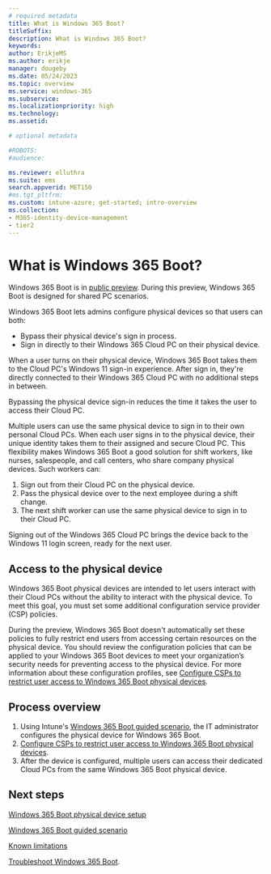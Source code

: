 ```yaml
---
# required metadata
title: What is Windows 365 Boot?
titleSuffix:
description: What is Windows 365 Boot?
keywords:
author: ErikjeMS  
ms.author: erikje
manager: dougeby
ms.date: 05/24/2023
ms.topic: overview
ms.service: windows-365
ms.subservice:
ms.localizationpriority: high
ms.technology:
ms.assetid: 

# optional metadata

#ROBOTS:
#audience:

ms.reviewer: elluthra
ms.suite: ems
search.appverid: MET150
#ms.tgt_pltfrm:
ms.custom: intune-azure; get-started; intro-overview
ms.collection:
- M365-identity-device-management
- tier2
---
```


# What is Windows 365 Boot?

Windows 365 Boot is in [public preview](public-preview.md). During this preview, Windows 365 Boot is designed for shared PC scenarios.

Windows 365 Boot lets admins configure physical devices so that users can both:

- Bypass their physical device's sign in process.
- Sign in directly to their Windows 365 Cloud PC on their physical device.

When a user turns on their physical device, Windows 365 Boot takes them to the Cloud PC's Windows 11 sign-in experience. After sign in, they're directly connected to their Windows 365 Cloud PC with no additional steps in between.

Bypassing the physical device sign-in reduces the time it takes the user to access their Cloud PC.

Multiple users can use the same physical device to sign in to their own personal Cloud PCs. When each user signs in to the physical device, their unique identity takes them to their assigned and secure Cloud PC. This flexibility makes Windows 365 Boot a good solution for shift workers, like nurses,  salespeople, and call centers, who share company physical devices. Such workers can:

1. Sign out from their Cloud PC on the physical device.
2. Pass the physical device over to the next employee during a shift change.
3. The next shift worker can use the same physical device to sign in to their Cloud PC.

Signing out of the Windows 365 Cloud PC brings the device back to the Windows 11 login screen, ready for the next user.

## Access to the physical device

Windows 365 Boot physical devices are intended to let users interact with their Cloud PCs without the ability to interact with the physical device. To meet this goal, you must set some additional configuration service provider (CSP) policies.

During the preview, Windows 365 Boot doesn't automatically set these policies to fully restrict end users from accessing certain resources on the physical device. You should review the  configuration policies that can be applied to your Windows 365 Boot devices to meet your organization’s security needs for preventing access to the physical device. For more information about these configuration profiles, see [Configure CSPs to restrict user access to Windows 365 Boot physical devices](windows-365-boot-restrict-physical-device-access.md).

## Process overview

1. Using Intune's [Windows 365 Boot guided scenario](windows-365-boot-guided-scenario.md), the IT administrator configures the physical device for Windows 365 Boot.
2. [Configure CSPs to restrict user access to Windows 365 Boot physical devices](windows-365-boot-restrict-physical-device-access.md).
3. After the device is configured, multiple users can access their dedicated Cloud PCs from the same Windows 365 Boot physical device.  

<!-- ########################## -->
## Next steps

[Windows 365 Boot physical device setup](windows-365-boot-device-setup.md)

[Windows 365 Boot guided scenario](windows-365-boot-guided-scenario.md)

[Known limitations](windows-365-boot-known-limitations.md)

[Troubleshoot Windows 365 Boot](troubleshoot-windows-365-boot.md).
